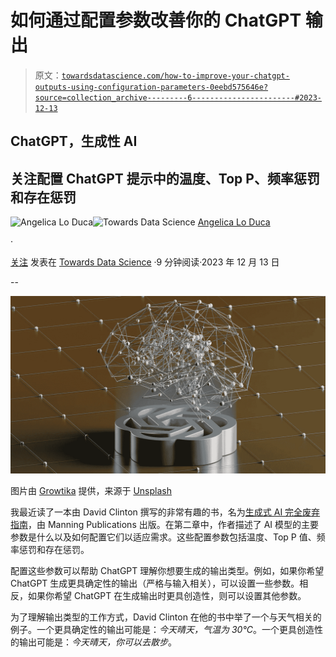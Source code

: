 # 如何通过配置参数改善你的 ChatGPT 输出

> 原文：[`towardsdatascience.com/how-to-improve-your-chatgpt-outputs-using-configuration-parameters-0eebd575646e?source=collection_archive---------6-----------------------#2023-12-13`](https://towardsdatascience.com/how-to-improve-your-chatgpt-outputs-using-configuration-parameters-0eebd575646e?source=collection_archive---------6-----------------------#2023-12-13)

## ChatGPT，生成性 AI

## 关注配置 ChatGPT 提示中的温度、Top P、频率惩罚和存在惩罚

[](https://alod83.medium.com/?source=post_page-----0eebd575646e--------------------------------)![Angelica Lo Duca](https://alod83.medium.com/?source=post_page-----0eebd575646e--------------------------------)[](https://towardsdatascience.com/?source=post_page-----0eebd575646e--------------------------------)![Towards Data Science](https://towardsdatascience.com/?source=post_page-----0eebd575646e--------------------------------) [Angelica Lo Duca](https://alod83.medium.com/?source=post_page-----0eebd575646e--------------------------------)

·

[关注](https://medium.com/m/signin?actionUrl=https%3A%2F%2Fmedium.com%2F_%2Fsubscribe%2Fuser%2Ff8bc34d63aee&operation=register&redirect=https%3A%2F%2Ftowardsdatascience.com%2Fhow-to-improve-your-chatgpt-outputs-using-configuration-parameters-0eebd575646e&user=Angelica+Lo+Duca&userId=f8bc34d63aee&source=post_page-f8bc34d63aee----0eebd575646e---------------------post_header-----------) 发表在 [Towards Data Science](https://towardsdatascience.com/?source=post_page-----0eebd575646e--------------------------------) ·9 分钟阅读·2023 年 12 月 13 日

--

[](https://medium.com/m/signin?actionUrl=https%3A%2F%2Fmedium.com%2F_%2Fbookmark%2Fp%2F0eebd575646e&operation=register&redirect=https%3A%2F%2Ftowardsdatascience.com%2Fhow-to-improve-your-chatgpt-outputs-using-configuration-parameters-0eebd575646e&source=-----0eebd575646e---------------------bookmark_footer-----------)![](img/c1db168e5e52dd71355c933addc5f3c2.png)

图片由 [Growtika](https://unsplash.com/@growtika?utm_source=medium&utm_medium=referral) 提供，来源于 [Unsplash](https://unsplash.com/?utm_source=medium&utm_medium=referral)

我最近读了一本由 David Clinton 撰写的非常有趣的书，名为[生成式 AI 完全废弃指南](https://www.manning.com/books/the-complete-obsolete-guide-to-generative-ai)，由 Manning Publications 出版。在第二章中，作者描述了 AI 模型的主要参数是什么以及如何配置它们以适应需求。这些配置参数包括温度、Top P 值、频率惩罚和存在惩罚。

配置这些参数可以帮助 ChatGPT 理解你想要生成的输出类型。例如，如果你希望 ChatGPT 生成更具确定性的输出（严格与输入相关），可以设置一些参数。相反，如果你希望 ChatGPT 在生成输出时更具创造性，则可以设置其他参数。

为了理解输出类型的工作方式，David Clinton 在他的书中举了一个与天气相关的例子。一个更具确定性的输出可能是：*今天晴天，气温为 30°C*。一个更具创造性的输出可能是：*今天晴天，你可以去散步*。
